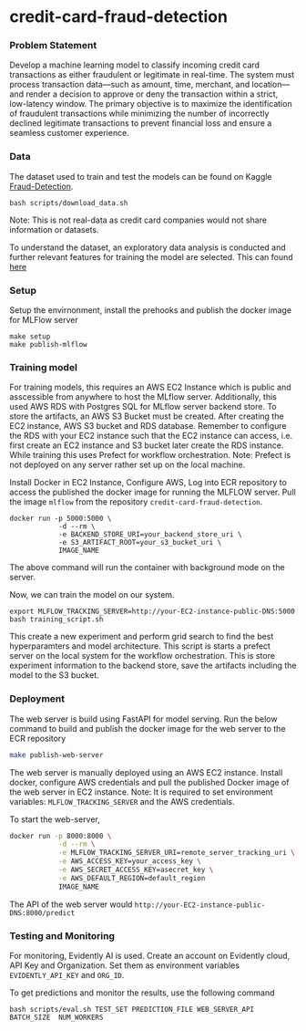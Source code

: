 # credit-card-fraud-detection

### Problem Statement

Develop a machine learning model to classify incoming credit card transactions as either fraudulent or legitimate in real-time. The system must process transaction data—such as amount, time, merchant, and location—and render a decision to approve or deny the transaction within a strict, low-latency window. The primary objective is to maximize the identification of fraudulent transactions while minimizing the number of incorrectly declined legitimate transactions to prevent financial loss and ensure a seamless customer experience.

### Data

The dataset used to train and test the models can be found on Kaggle [Fraud-Detection](https://www.kaggle.com/api/v1/datasets/download/kartik2112/fraud-detection).
```shell
bash scripts/download_data.sh
```

Note: This is not real-data as credit card companies would not share information or datasets.

To understand the dataset, an exploratory data analysis is conducted and further relevant features for training the model are selected. This can found [here](https://github.com/soham-chitnis10/credit-card-fraud-detection/blob/main/eda.ipynb)
### Setup

Setup the envirnonment, install the prehooks and publish the docker image for MLFlow server
```shell
make setup
make publish-mlflow
```

### Training model

For training models, this requires an AWS EC2 Instance which is public and asscessible from anywhere to host the MLflow server. Additionally, this used AWS RDS with Postgres SQL for MLflow server backend store. To store the artifacts, an AWS S3 Bucket must be created. After creating the EC2 instance, AWS S3 bucket and RDS database. Remember to configure the RDS with your EC2 instance such that the EC2 instance can access, i.e. first create an EC2 instance and S3 bucket later create the RDS instance. While training this uses Prefect for workflow orchestration. Note: Prefect is not deployed on any server rather set up on the local machine.

Install Docker in EC2 Instance, Configure AWS, Log into ECR repository to access the published the docker image for running the MLFLOW server. Pull the image `mlflow` from the repository  `credit-card-fraud-detection`.

```shell
docker run -p 5000:5000 \
            -d --rm \
            -e BACKEND_STORE_URI=your_backend_store_uri \
            -e S3_ARTIFACT_ROOT=your_s3_bucket_uri \
            IMAGE_NAME
```

The above command will run the container with background mode on the server.

Now, we can train the model on our system.
```shell
export MLFLOW_TRACKING_SERVER=http://your-EC2-instance-public-DNS:5000
bash training_script.sh
```
This create a new experiment and perform grid search to find the best hyperparamters and model architecture. This script is starts a prefect server on the local system for the workflow orchestration. This is store experiment information to the backend store, save the artifacts including the model to the S3 bucket.

### Deployment
The web server is build using FastAPI for model serving.
Run the below command to build and publish the docker image for the web server to the ECR repository
```bash
make publish-web-server
```

The web server is  manually deployed using an AWS EC2 instance. Install docker, configure AWS credentials and pull the published Docker image of the web server in EC2 instance. Note: It is required to set environment variables: `MLFLOW_TRACKING_SERVER` and the AWS credentials.

To start the web-server,

```bash
docker run -p 8000:8000 \
            -d --rm \
            -e MLFLOW_TRACKING_SERVER_URI=remote_server_tracking_uri \
            -e AWS_ACCESS_KEY=your_access_key \
            -e AWS_SECRET_ACCESS_KEY=asecret_key \
            -e AWS_DEFAULT_REGION=default_region
            IMAGE_NAME
```
The API of the web server would  `http://your-EC2-instance-public-DNS:8000/predict`

### Testing and Monitoring

For monitoring, Evidently AI is used. Create an account on Evidently cloud, API Key and Organization. Set them as environment variables `EVIDENTLY_API_KEY` and `ORG_ID`.

To get predictions and monitor the results, use the following command

`bash scripts/eval.sh TEST_SET PREDICTION_FILE WEB_SERVER_API BATCH_SIZE  NUM_WORKERS`
